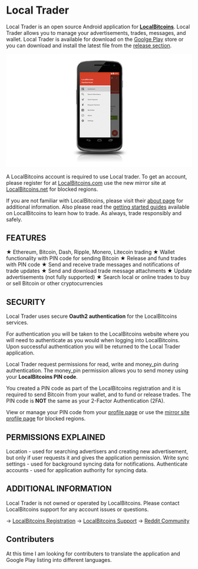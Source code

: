 # Local Trader

Local Trader is an open source Android application for <b>[LocalBitcoins](https://localbitcoins.net/?ch=2hbo)</b>. Local Trader allows you to manage your advertisements, trades, messages, and wallet. Local Trader is available for download on the [Goolge Play](https://play.google.com/store/apps/details?id=com.thanksmister.bitcoin.localtrader) store or you can download and install the latest file from the [release section](https://github.com/thanksmister/Local-Trader-Android/releases).

![android_app1](https://github.com/thanksmister/thanksmister.github.io/blob/master/assets/img/img1.png)
 
A LocalBitcoins account is required to use Local trader. To get an account, please register for at [LocalBitcoins.com](https://localbitcoins.com/register/?ch=2hbo]or) use the new mirror site at [LocalBitcoins.net](https://localbitcoins.net/register/?ch=2hbo) for blocked regions. 


If you are not familiar with LocalBitcoins, please visit their [about page](https://localbitcoins.com/about) for additional information. Also please read the [getting started guides](https://localbitcoins.com/guides/?ch=2hbo) available on LocalBitcoins to learn how to trade. As always, trade responsibly and safely.


## FEATURES
★ Ethereum, Bitcoin, Dash, Ripple, Monero, Litecoin trading
★ Wallet functionality with PIN code for sending Bitcoin
★ Release and fund trades with PIN code
★ Send and receive trade messages and notifications of trade updates
★ Send and download trade message attachments
★ Update advertisements (not fully supported)
★ Search local or online trades to buy or sell Bitcoin or other cryptocurrencies


## SECURITY
Local Trader uses secure <b>Oauth2 authentication</b> for the LocalBitcoins services. 

For authentication you will be taken to the LocalBitcoins website where you will need to authenticate as you would when logging into LocalBitcoins. Upon successful authentication you will be returned to the Local Trader application.

Local Trader request permissions for read, write and money_pin during authentication. The money_pin permission allows you to send money using your <b>LocalBitcoins PIN code</b>.

You created a PIN code as part of the LocalBitcoins registration and it is required to send Bitcoin from your wallet, and to fund or release trades. The PIN code is <b>NOT</b> the same as your 2-Factor Authentication (2FA).  

View or manage your PIN code from your [profile page](https://localbitcoins.com/accounts/profile/#toc6?ch=2hbo) or use the [mirror site profile page](https://localbitcoins.net/accounts/profile/#toc6?ch=2hbo) for blocked regions.


## PERMISSIONS EXPLAINED
Location - used for searching advertisers and creating new advertisement, but only if user requests it and gives the application permission.
Write sync settings - used for background syncing data for notifications.
Authenticate accounts - used for application authority for syncing data.


## ADDITIONAL INFORMATION
Local Trader is not owned or operated by LocalBitcoins. Please contact LocalBitcoins support for any account issues or questions. 

→ [LocalBitcoins Registration](https://localbitcoins.com/register/?ch=2hbo)
→ [LocalBitcoins Support](https://localbitcoins.com/support/request/?ch=2hbo)
→ [Reddit Community](https://www.reddit.com/r/LocalTrader/)

## Contributers
At this time I am looking for contributers to translate the application and Google Play listing into different languages. 
